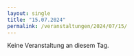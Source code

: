 ```yaml
---
layout: single
title: "15.07.2024"
permalink: /veranstaltungen/2024/07/15/
---
```


Keine Veranstaltung an diesem Tag.
